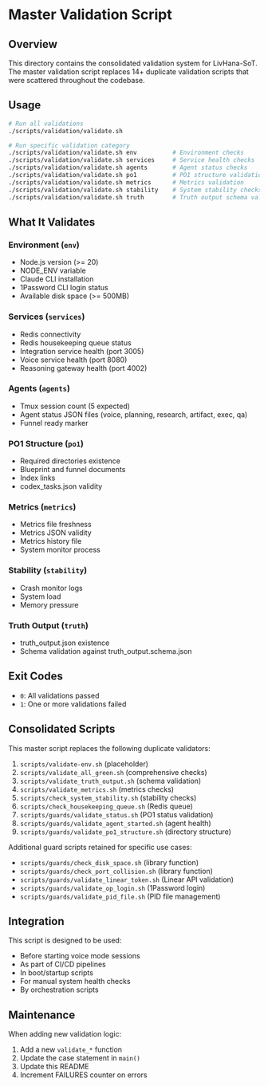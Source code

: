 # Master Validation Script

## Overview

This directory contains the consolidated validation system for LivHana-SoT. The master validation script replaces 14+ duplicate validation scripts that were scattered throughout the codebase.

## Usage

```bash
# Run all validations
./scripts/validation/validate.sh

# Run specific validation category
./scripts/validation/validate.sh env          # Environment checks
./scripts/validation/validate.sh services     # Service health checks
./scripts/validation/validate.sh agents       # Agent status checks
./scripts/validation/validate.sh po1          # PO1 structure validation
./scripts/validation/validate.sh metrics      # Metrics validation
./scripts/validation/validate.sh stability    # System stability checks
./scripts/validation/validate.sh truth        # Truth output schema validation
```

## What It Validates

### Environment (`env`)
- Node.js version (>= 20)
- NODE_ENV variable
- Claude CLI installation
- 1Password CLI login status
- Available disk space (>= 500MB)

### Services (`services`)
- Redis connectivity
- Redis housekeeping queue status
- Integration service health (port 3005)
- Voice service health (port 8080)
- Reasoning gateway health (port 4002)

### Agents (`agents`)
- Tmux session count (5 expected)
- Agent status JSON files (voice, planning, research, artifact, exec, qa)
- Funnel ready marker

### PO1 Structure (`po1`)
- Required directories existence
- Blueprint and funnel documents
- Index links
- codex_tasks.json validity

### Metrics (`metrics`)
- Metrics file freshness
- Metrics JSON validity
- Metrics history file
- System monitor process

### Stability (`stability`)
- Crash monitor logs
- System load
- Memory pressure

### Truth Output (`truth`)
- truth_output.json existence
- Schema validation against truth_output.schema.json

## Exit Codes

- `0`: All validations passed
- `1`: One or more validations failed

## Consolidated Scripts

This master script replaces the following duplicate validators:

1. `scripts/validate-env.sh` (placeholder)
2. `scripts/validate_all_green.sh` (comprehensive checks)
3. `scripts/validate_truth_output.sh` (schema validation)
4. `scripts/validate_metrics.sh` (metrics checks)
5. `scripts/check_system_stability.sh` (stability checks)
6. `scripts/check_housekeeping_queue.sh` (Redis queue)
7. `scripts/guards/validate_status.sh` (PO1 status validation)
8. `scripts/guards/validate_agent_started.sh` (agent health)
9. `scripts/guards/validate_po1_structure.sh` (directory structure)

Additional guard scripts retained for specific use cases:
- `scripts/guards/check_disk_space.sh` (library function)
- `scripts/guards/check_port_collision.sh` (library function)
- `scripts/guards/validate_linear_token.sh` (Linear API validation)
- `scripts/guards/validate_op_login.sh` (1Password login)
- `scripts/guards/validate_pid_file.sh` (PID file management)

## Integration

This script is designed to be used:
- Before starting voice mode sessions
- As part of CI/CD pipelines
- In boot/startup scripts
- For manual system health checks
- By orchestration scripts

## Maintenance

When adding new validation logic:
1. Add a new `validate_*` function
2. Update the case statement in `main()`
3. Update this README
4. Increment FAILURES counter on errors
